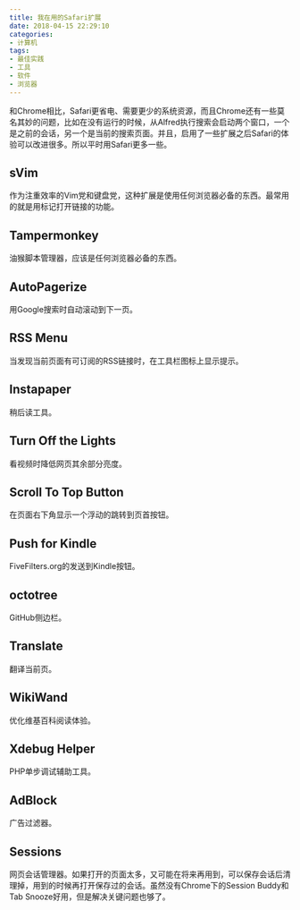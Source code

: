 ```yaml
---
title: 我在用的Safari扩展
date: 2018-04-15 22:29:10
categories:
- 计算机
tags:
- 最佳实践
- 工具
- 软件
- 浏览器
---
```

和Chrome相比，Safari更省电、需要更少的系统资源，而且Chrome还有一些莫名其妙的问题，比如在没有运行的时候，从Alfred执行搜索会启动两个窗口，一个是之前的会话，另一个是当前的搜索页面。并且，启用了一些扩展之后Safari的体验可以改进很多。所以平时用Safari更多一些。

## sVim
作为注重效率的Vim党和键盘党，这种扩展是使用任何浏览器必备的东西。最常用的就是用标记打开链接的功能。

## Tampermonkey
油猴脚本管理器，应该是任何浏览器必备的东西。

## AutoPagerize
用Google搜索时自动滚动到下一页。

## RSS Menu
当发现当前页面有可订阅的RSS链接时，在工具栏图标上显示提示。

## Instapaper
稍后读工具。

## Turn Off the Lights
看视频时降低网页其余部分亮度。

## Scroll To Top Button
在页面右下角显示一个浮动的跳转到页首按钮。

## Push for Kindle
FiveFilters.org的发送到Kindle按钮。

## octotree
GitHub侧边栏。

## Translate
翻译当前页。

## WikiWand
优化维基百科阅读体验。

## Xdebug Helper
PHP单步调试辅助工具。

## AdBlock
广告过滤器。

## Sessions
网页会话管理器。如果打开的页面太多，又可能在将来再用到，可以保存会话后清理掉，用到的时候再打开保存过的会话。虽然没有Chrome下的Session Buddy和Tab Snooze好用，但是解决关键问题也够了。

